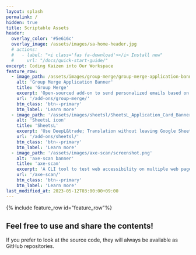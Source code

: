 ```yaml
---
layout: splash
permalink: /
hidden: true
title: Scriptable Assets
header:
  overlay_color: '#5e616c'
  overlay_image: /assets/images/sa-home-header.jpg
  # actions:
  #   - label: "<i class='fas fa-download'></i> Install now"
  #     url: "/docs/quick-start-guide/"
excerpt: Coding Kaizen into Our Workspace
feature_row:
  - image_path: /assets/images/group-merge/group-merge-application-banner_1280.png
    alt: 'Group Merge Application Banner'
    title: 'Group Merge'
    excerpt: 'Open-sourced add-on to send personalized emails based on Gmail template to multiple recipients. The unique Group Merge feature allows sender to group multiple contents for the same recipient in one mail.'
    url: '/add-ons/group-merge/'
    btn_class: 'btn--primary'
    btn_label: 'Learn more'
  - image_path: '/assets/images/sheetsl/SheetsL_Application_Card_Banner_220.png'
    alt: 'SheetsL icon'
    title: 'SheetsL'
    excerpt: 'Use DeepL&trade; Translation without leaving Google Sheets&trade;.'
    url: '/add-ons/sheetsl/'
    btn_class: 'btn--primary'
    btn_label: 'Learn more'
  - image_path: '/assets/images/axe-scan/screenshot.png'
    alt: 'axe-scan banner'
    title: 'axe-scan'
    excerpt: 'A CLI tool to test web accessibility on multiple web pages based on a list of URLs in a text file. Run on Node.js and uses axe-core and Puppeteer as its testing and browsing engines.'
    url: '/axe-scan/'
    btn_class: 'btn--primary'
    btn_label: 'Learn more'
last_modified_at: 2023-05-12T03:00:00+09:00
---
```


{% include feature_row id="feature_row"%}

## Feel free to use and share the contents!

If you prefer to look at the source code, they will always be available as GitHub repositories.
